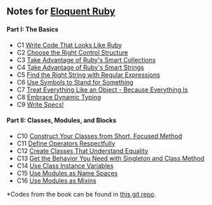 ## Notes for [Eloquent Ruby](https://www.amazon.com/Eloquent-Ruby-Addison-Wesley-Professional/dp/0321584104)

#### Part I: The Basics
  - C1 [Write Code That Looks Like Ruby](p1c1_write_code_that_looks_like_ruby.md)
  - C2 [Choose the Right Control Structure](p1c2_choose_the_right_control_structure.md)
  - C3 [Take Advantage of Ruby's Smart Collections](p1c3_take_advantage_of_rubys_smart_collections.md)
  - C4 [Take Advantage of Ruby's Smart Strings](p1c4_take_advantage_of_rubys_smart_strings.md)
  - C5 [Find the Right String with Regular Expressions](p1c5_find_the_right_string_with_regular_expressions.md)
  - C6 [Use Symbols to Stand for Something](p1c6_use_symbols_to_stand_for_something.md)
  - C7 [Treat Everything Like an Object - Because Everything Is](p1c7_treat_everything_like_an_object_because_everything_is.md)
  - C8 [Embrace Dynamic Typing](p1c8_embrace_dynamic_typing.md)
  - C9 [Write Specs!](p1c9_write_specs.md)

#### Part II: Classes, Modules, and Blocks
  - C10 [Construct Your Classes from Short, Focused Method](p2c10_construct_your_classes_from_short_focused_method.md)
  - C11 [Define Operators Respectfully](p2c11_define_operators_respectfully.md)
  - C12 [Create Classes That Understand Equality](p2c12_create_classes_that_understand_equality.md)
  - C13 [Get the Behavior You Need with Singleton and Class Method](p2c13_get_the_behavior_you_need_with_singleton_and_class_method.md)
  - C14 [Use Class Instance Variables](p2c14_use_class_instance_variables.md)
  - C15 [Use Modules as Name Spaces](p2c15_use_modules_as_name_spaces.md)
  - C16 [Use Modules as Mixins](p2c16_use_modules_as_mixins.md)

*Codes from the book can be found in [this git repo](https://github.com/russolsen/eloquent_ruby_code).
